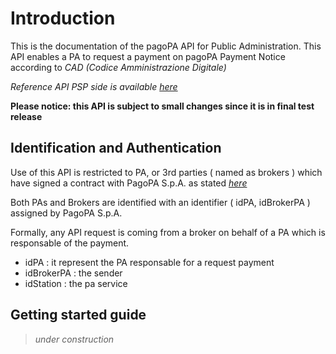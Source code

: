 
# Introduction

This is the documentation of the pagoPA API for Public Administration. This API enables a PA  to request a payment on pagoPA Payment Notice according to _CAD (Codice Amministrazione Digitale)_

_Reference API PSP side is available [here](https://pagopa.github.io/pagopa-api/index.html)_

**Please notice: this API is subject to small changes since it is in final test release**

## Identification and Authentication

Use of this API is restricted to PA, or 3rd parties ( named as brokers ) which have signed a contract with PagoPA S.p.A. as stated _[here](https://www.pagopa.gov.it/it/prestatori-servizi-di-pagamento/)_

Both PAs and Brokers are identified with an identifier ( idPA, idBrokerPA )  assigned by PagoPA S.p.A.

Formally, any API request is coming from a broker on behalf of a PA which is responsable of the payment.

- idPA : it represent the PA responsable for a request payment
- idBrokerPA : the sender
- idStation : the pa service

## Getting started guide

> _under construction_
